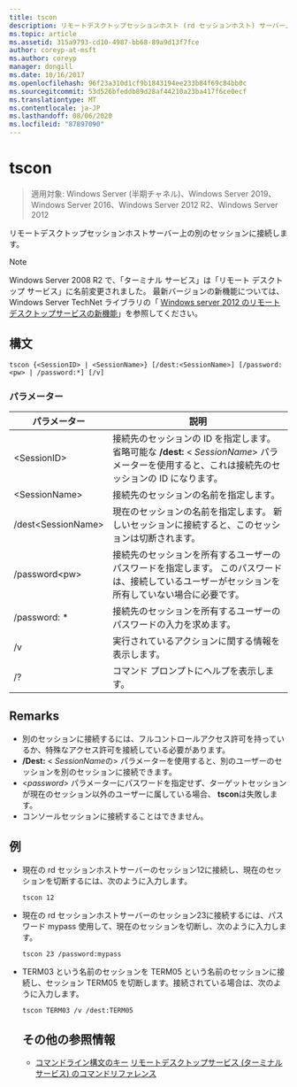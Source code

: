 ```yaml
---
title: tscon
description: リモートデスクトップセッションホスト (rd セッションホスト) サーバー上の別のセッションに接続する tscon のリファレンス記事です。
ms.topic: article
ms.assetid: 315a9793-cd10-4987-bb68-89a9d13f7fce
author: coreyp-at-msft
ms.author: coreyp
manager: dongill
ms.date: 10/16/2017
ms.openlocfilehash: 96f23a310d1cf9b1843194ee233b84f69c84bb0c
ms.sourcegitcommit: 53d526bfeddb89d28af44210a23ba417f6ce0ecf
ms.translationtype: MT
ms.contentlocale: ja-JP
ms.lasthandoff: 08/06/2020
ms.locfileid: "87897090"
---
```

# <a name="tscon"></a>tscon

> 適用対象: Windows Server (半期チャネル)、Windows Server 2019、Windows Server 2016、Windows Server 2012 R2、Windows Server 2012

リモートデスクトップセッションホストサーバー上の別のセッションに接続します。



> [!NOTE]
> Windows Server 2008 R2 で、「ターミナル サービス」は「リモート デスクトップ サービス」に名前変更されました。 最新バージョンの新機能については、Windows Server TechNet ライブラリの「 [Windows server 2012 のリモートデスクトップサービスの新機能](/previous-versions/orphan-topics/ws.11/hh831527(v=ws.11))」を参照してください。

## <a name="syntax"></a>構文
```
tscon {<SessionID> | <SessionName>} [/dest:<SessionName>] [/password:<pw> | /password:*] [/v]
```
### <a name="parameters"></a>パラメーター

|パラメーター|説明|
|-------|--------|
|\<SessionID>|接続先のセッションの ID を指定します。 省略可能な **/dest:** < *SessionName*> パラメーターを使用すると、これは接続先のセッションの ID になります。|
|\<SessionName>|接続先のセッションの名前を指定します。|
|/dest\<SessionName>|現在のセッションの名前を指定します。 新しいセッションに接続すると、このセッションは切断されます。|
|/password\<pw>|接続先のセッションを所有するユーザーのパスワードを指定します。 このパスワードは、接続しているユーザーがセッションを所有していない場合に必要です。|
|/password: *|接続先のセッションを所有するユーザーのパスワードの入力を求めます。|
|/v|実行されているアクションに関する情報を表示します。|
|/?|コマンド プロンプトにヘルプを表示します。|

## <a name="remarks"></a>Remarks
-   別のセッションに接続するには、フルコントロールアクセス許可を持っているか、特殊なアクセス許可を接続している必要があります。
-   **/Dest:** < *SessionName*の> パラメーターを使用すると、別のユーザーのセッションを別のセッションに接続できます。
-   <*password*> パラメーターにパスワードを指定せず、ターゲットセッションが現在のセッション以外のユーザーに属している場合、 **tscon**は失敗します。
-   コンソールセッションに接続することはできません。

## <a name="examples"></a>例
- 現在の rd セッションホストサーバーのセッション12に接続し、現在のセッションを切断するには、次のように入力します。
  ```
  tscon 12
  ```
- 現在の rd セッションホストサーバーのセッション23に接続するには、パスワード mypass 使用して、現在のセッションを切断し、次のように入力します。
  ```
  tscon 23 /password:mypass
  ```
- TERM03 という名前のセッションを TERM05 という名前のセッションに接続し、セッション TERM05 を切断します。接続されている場合は、次のように入力します。
  ```
  tscon TERM03 /v /dest:TERM05
  ```
  ## <a name="additional-references"></a>その他の参照情報
  - [コマンドライン構文のキー](command-line-syntax-key.md) 
  [リモートデスクトップサービス (ターミナルサービス) のコマンドリファレンス](remote-desktop-services-terminal-services-command-reference.md)
